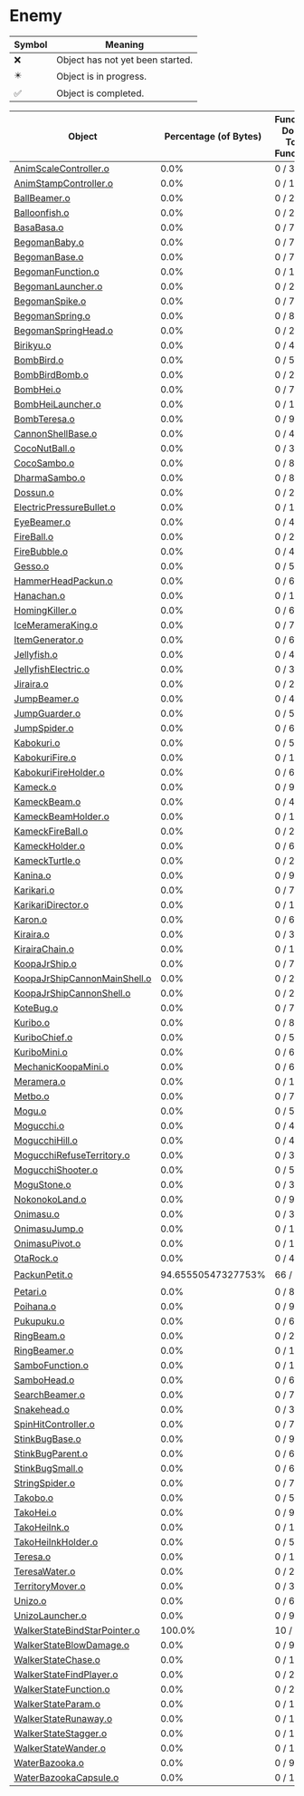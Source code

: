 # Enemy
| Symbol | Meaning 
| ------------- | ------------- 
| :x: | Object has not yet been started. 
| :eight_pointed_black_star: | Object is in progress. 
| :white_check_mark: | Object is completed. 


| Object | Percentage (of Bytes) | Functions Done / Total Functions | Percentage (Functions) | Status 
| ------------- | ------------- | ------------- | ------------- | ------------- 
| [AnimScaleController.o](https://github.com/shibbo/Petari/blob/master/docs/lib/Enemy/AnimScaleController.md) | 0.0% | 0 / 31 | 0.0% | :x: 
| [AnimStampController.o](https://github.com/shibbo/Petari/blob/master/docs/lib/Enemy/AnimStampController.md) | 0.0% | 0 / 11 | 0.0% | :x: 
| [BallBeamer.o](https://github.com/shibbo/Petari/blob/master/docs/lib/Enemy/BallBeamer.md) | 0.0% | 0 / 25 | 0.0% | :x: 
| [Balloonfish.o](https://github.com/shibbo/Petari/blob/master/docs/lib/Enemy/Balloonfish.md) | 0.0% | 0 / 24 | 0.0% | :x: 
| [BasaBasa.o](https://github.com/shibbo/Petari/blob/master/docs/lib/Enemy/BasaBasa.md) | 0.0% | 0 / 77 | 0.0% | :x: 
| [BegomanBaby.o](https://github.com/shibbo/Petari/blob/master/docs/lib/Enemy/BegomanBaby.md) | 0.0% | 0 / 76 | 0.0% | :x: 
| [BegomanBase.o](https://github.com/shibbo/Petari/blob/master/docs/lib/Enemy/BegomanBase.md) | 0.0% | 0 / 79 | 0.0% | :x: 
| [BegomanFunction.o](https://github.com/shibbo/Petari/blob/master/docs/lib/Enemy/BegomanFunction.md) | 0.0% | 0 / 1 | 0.0% | :x: 
| [BegomanLauncher.o](https://github.com/shibbo/Petari/blob/master/docs/lib/Enemy/BegomanLauncher.md) | 0.0% | 0 / 26 | 0.0% | :x: 
| [BegomanSpike.o](https://github.com/shibbo/Petari/blob/master/docs/lib/Enemy/BegomanSpike.md) | 0.0% | 0 / 78 | 0.0% | :x: 
| [BegomanSpring.o](https://github.com/shibbo/Petari/blob/master/docs/lib/Enemy/BegomanSpring.md) | 0.0% | 0 / 83 | 0.0% | :x: 
| [BegomanSpringHead.o](https://github.com/shibbo/Petari/blob/master/docs/lib/Enemy/BegomanSpringHead.md) | 0.0% | 0 / 27 | 0.0% | :x: 
| [Birikyu.o](https://github.com/shibbo/Petari/blob/master/docs/lib/Enemy/Birikyu.md) | 0.0% | 0 / 42 | 0.0% | :x: 
| [BombBird.o](https://github.com/shibbo/Petari/blob/master/docs/lib/Enemy/BombBird.md) | 0.0% | 0 / 54 | 0.0% | :x: 
| [BombBirdBomb.o](https://github.com/shibbo/Petari/blob/master/docs/lib/Enemy/BombBirdBomb.md) | 0.0% | 0 / 21 | 0.0% | :x: 
| [BombHei.o](https://github.com/shibbo/Petari/blob/master/docs/lib/Enemy/BombHei.md) | 0.0% | 0 / 70 | 0.0% | :x: 
| [BombHeiLauncher.o](https://github.com/shibbo/Petari/blob/master/docs/lib/Enemy/BombHeiLauncher.md) | 0.0% | 0 / 19 | 0.0% | :x: 
| [BombTeresa.o](https://github.com/shibbo/Petari/blob/master/docs/lib/Enemy/BombTeresa.md) | 0.0% | 0 / 93 | 0.0% | :x: 
| [CannonShellBase.o](https://github.com/shibbo/Petari/blob/master/docs/lib/Enemy/CannonShellBase.md) | 0.0% | 0 / 4 | 0.0% | :x: 
| [CocoNutBall.o](https://github.com/shibbo/Petari/blob/master/docs/lib/Enemy/CocoNutBall.md) | 0.0% | 0 / 39 | 0.0% | :x: 
| [CocoSambo.o](https://github.com/shibbo/Petari/blob/master/docs/lib/Enemy/CocoSambo.md) | 0.0% | 0 / 87 | 0.0% | :x: 
| [DharmaSambo.o](https://github.com/shibbo/Petari/blob/master/docs/lib/Enemy/DharmaSambo.md) | 0.0% | 0 / 88 | 0.0% | :x: 
| [Dossun.o](https://github.com/shibbo/Petari/blob/master/docs/lib/Enemy/Dossun.md) | 0.0% | 0 / 26 | 0.0% | :x: 
| [ElectricPressureBullet.o](https://github.com/shibbo/Petari/blob/master/docs/lib/Enemy/ElectricPressureBullet.md) | 0.0% | 0 / 11 | 0.0% | :x: 
| [EyeBeamer.o](https://github.com/shibbo/Petari/blob/master/docs/lib/Enemy/EyeBeamer.md) | 0.0% | 0 / 46 | 0.0% | :x: 
| [FireBall.o](https://github.com/shibbo/Petari/blob/master/docs/lib/Enemy/FireBall.md) | 0.0% | 0 / 20 | 0.0% | :x: 
| [FireBubble.o](https://github.com/shibbo/Petari/blob/master/docs/lib/Enemy/FireBubble.md) | 0.0% | 0 / 42 | 0.0% | :x: 
| [Gesso.o](https://github.com/shibbo/Petari/blob/master/docs/lib/Enemy/Gesso.md) | 0.0% | 0 / 58 | 0.0% | :x: 
| [HammerHeadPackun.o](https://github.com/shibbo/Petari/blob/master/docs/lib/Enemy/HammerHeadPackun.md) | 0.0% | 0 / 61 | 0.0% | :x: 
| [Hanachan.o](https://github.com/shibbo/Petari/blob/master/docs/lib/Enemy/Hanachan.md) | 0.0% | 0 / 126 | 0.0% | :x: 
| [HomingKiller.o](https://github.com/shibbo/Petari/blob/master/docs/lib/Enemy/HomingKiller.md) | 0.0% | 0 / 69 | 0.0% | :x: 
| [IceMerameraKing.o](https://github.com/shibbo/Petari/blob/master/docs/lib/Enemy/IceMerameraKing.md) | 0.0% | 0 / 78 | 0.0% | :x: 
| [ItemGenerator.o](https://github.com/shibbo/Petari/blob/master/docs/lib/Enemy/ItemGenerator.md) | 0.0% | 0 / 6 | 0.0% | :x: 
| [Jellyfish.o](https://github.com/shibbo/Petari/blob/master/docs/lib/Enemy/Jellyfish.md) | 0.0% | 0 / 44 | 0.0% | :x: 
| [JellyfishElectric.o](https://github.com/shibbo/Petari/blob/master/docs/lib/Enemy/JellyfishElectric.md) | 0.0% | 0 / 38 | 0.0% | :x: 
| [Jiraira.o](https://github.com/shibbo/Petari/blob/master/docs/lib/Enemy/Jiraira.md) | 0.0% | 0 / 27 | 0.0% | :x: 
| [JumpBeamer.o](https://github.com/shibbo/Petari/blob/master/docs/lib/Enemy/JumpBeamer.md) | 0.0% | 0 / 48 | 0.0% | :x: 
| [JumpGuarder.o](https://github.com/shibbo/Petari/blob/master/docs/lib/Enemy/JumpGuarder.md) | 0.0% | 0 / 56 | 0.0% | :x: 
| [JumpSpider.o](https://github.com/shibbo/Petari/blob/master/docs/lib/Enemy/JumpSpider.md) | 0.0% | 0 / 60 | 0.0% | :x: 
| [Kabokuri.o](https://github.com/shibbo/Petari/blob/master/docs/lib/Enemy/Kabokuri.md) | 0.0% | 0 / 51 | 0.0% | :x: 
| [KabokuriFire.o](https://github.com/shibbo/Petari/blob/master/docs/lib/Enemy/KabokuriFire.md) | 0.0% | 0 / 12 | 0.0% | :x: 
| [KabokuriFireHolder.o](https://github.com/shibbo/Petari/blob/master/docs/lib/Enemy/KabokuriFireHolder.md) | 0.0% | 0 / 6 | 0.0% | :x: 
| [Kameck.o](https://github.com/shibbo/Petari/blob/master/docs/lib/Enemy/Kameck.md) | 0.0% | 0 / 95 | 0.0% | :x: 
| [KameckBeam.o](https://github.com/shibbo/Petari/blob/master/docs/lib/Enemy/KameckBeam.md) | 0.0% | 0 / 43 | 0.0% | :x: 
| [KameckBeamHolder.o](https://github.com/shibbo/Petari/blob/master/docs/lib/Enemy/KameckBeamHolder.md) | 0.0% | 0 / 16 | 0.0% | :x: 
| [KameckFireBall.o](https://github.com/shibbo/Petari/blob/master/docs/lib/Enemy/KameckFireBall.md) | 0.0% | 0 / 20 | 0.0% | :x: 
| [KameckHolder.o](https://github.com/shibbo/Petari/blob/master/docs/lib/Enemy/KameckHolder.md) | 0.0% | 0 / 6 | 0.0% | :x: 
| [KameckTurtle.o](https://github.com/shibbo/Petari/blob/master/docs/lib/Enemy/KameckTurtle.md) | 0.0% | 0 / 21 | 0.0% | :x: 
| [Kanina.o](https://github.com/shibbo/Petari/blob/master/docs/lib/Enemy/Kanina.md) | 0.0% | 0 / 99 | 0.0% | :x: 
| [Karikari.o](https://github.com/shibbo/Petari/blob/master/docs/lib/Enemy/Karikari.md) | 0.0% | 0 / 77 | 0.0% | :x: 
| [KarikariDirector.o](https://github.com/shibbo/Petari/blob/master/docs/lib/Enemy/KarikariDirector.md) | 0.0% | 0 / 14 | 0.0% | :x: 
| [Karon.o](https://github.com/shibbo/Petari/blob/master/docs/lib/Enemy/Karon.md) | 0.0% | 0 / 62 | 0.0% | :x: 
| [Kiraira.o](https://github.com/shibbo/Petari/blob/master/docs/lib/Enemy/Kiraira.md) | 0.0% | 0 / 37 | 0.0% | :x: 
| [KirairaChain.o](https://github.com/shibbo/Petari/blob/master/docs/lib/Enemy/KirairaChain.md) | 0.0% | 0 / 12 | 0.0% | :x: 
| [KoopaJrShip.o](https://github.com/shibbo/Petari/blob/master/docs/lib/Enemy/KoopaJrShip.md) | 0.0% | 0 / 72 | 0.0% | :x: 
| [KoopaJrShipCannonMainShell.o](https://github.com/shibbo/Petari/blob/master/docs/lib/Enemy/KoopaJrShipCannonMainShell.md) | 0.0% | 0 / 20 | 0.0% | :x: 
| [KoopaJrShipCannonShell.o](https://github.com/shibbo/Petari/blob/master/docs/lib/Enemy/KoopaJrShipCannonShell.md) | 0.0% | 0 / 29 | 0.0% | :x: 
| [KoteBug.o](https://github.com/shibbo/Petari/blob/master/docs/lib/Enemy/KoteBug.md) | 0.0% | 0 / 70 | 0.0% | :x: 
| [Kuribo.o](https://github.com/shibbo/Petari/blob/master/docs/lib/Enemy/Kuribo.md) | 0.0% | 0 / 89 | 0.0% | :x: 
| [KuriboChief.o](https://github.com/shibbo/Petari/blob/master/docs/lib/Enemy/KuriboChief.md) | 0.0% | 0 / 51 | 0.0% | :x: 
| [KuriboMini.o](https://github.com/shibbo/Petari/blob/master/docs/lib/Enemy/KuriboMini.md) | 0.0% | 0 / 61 | 0.0% | :x: 
| [MechanicKoopaMini.o](https://github.com/shibbo/Petari/blob/master/docs/lib/Enemy/MechanicKoopaMini.md) | 0.0% | 0 / 64 | 0.0% | :x: 
| [Meramera.o](https://github.com/shibbo/Petari/blob/master/docs/lib/Enemy/Meramera.md) | 0.0% | 0 / 134 | 0.0% | :x: 
| [Metbo.o](https://github.com/shibbo/Petari/blob/master/docs/lib/Enemy/Metbo.md) | 0.0% | 0 / 72 | 0.0% | :x: 
| [Mogu.o](https://github.com/shibbo/Petari/blob/master/docs/lib/Enemy/Mogu.md) | 0.0% | 0 / 50 | 0.0% | :x: 
| [Mogucchi.o](https://github.com/shibbo/Petari/blob/master/docs/lib/Enemy/Mogucchi.md) | 0.0% | 0 / 42 | 0.0% | :x: 
| [MogucchiHill.o](https://github.com/shibbo/Petari/blob/master/docs/lib/Enemy/MogucchiHill.md) | 0.0% | 0 / 47 | 0.0% | :x: 
| [MogucchiRefuseTerritory.o](https://github.com/shibbo/Petari/blob/master/docs/lib/Enemy/MogucchiRefuseTerritory.md) | 0.0% | 0 / 3 | 0.0% | :x: 
| [MogucchiShooter.o](https://github.com/shibbo/Petari/blob/master/docs/lib/Enemy/MogucchiShooter.md) | 0.0% | 0 / 52 | 0.0% | :x: 
| [MoguStone.o](https://github.com/shibbo/Petari/blob/master/docs/lib/Enemy/MoguStone.md) | 0.0% | 0 / 31 | 0.0% | :x: 
| [NokonokoLand.o](https://github.com/shibbo/Petari/blob/master/docs/lib/Enemy/NokonokoLand.md) | 0.0% | 0 / 94 | 0.0% | :x: 
| [Onimasu.o](https://github.com/shibbo/Petari/blob/master/docs/lib/Enemy/Onimasu.md) | 0.0% | 0 / 32 | 0.0% | :x: 
| [OnimasuJump.o](https://github.com/shibbo/Petari/blob/master/docs/lib/Enemy/OnimasuJump.md) | 0.0% | 0 / 13 | 0.0% | :x: 
| [OnimasuPivot.o](https://github.com/shibbo/Petari/blob/master/docs/lib/Enemy/OnimasuPivot.md) | 0.0% | 0 / 11 | 0.0% | :x: 
| [OtaRock.o](https://github.com/shibbo/Petari/blob/master/docs/lib/Enemy/OtaRock.md) | 0.0% | 0 / 43 | 0.0% | :x: 
| [PackunPetit.o](https://github.com/shibbo/Petari/blob/master/docs/lib/Enemy/PackunPetit.md) | 94.65550547327753% | 66 / 67 | 98.50746268656717% | :eight_pointed_black_star: 
| [Petari.o](https://github.com/shibbo/Petari/blob/master/docs/lib/Enemy/Petari.md) | 0.0% | 0 / 82 | 0.0% | :x: 
| [Poihana.o](https://github.com/shibbo/Petari/blob/master/docs/lib/Enemy/Poihana.md) | 0.0% | 0 / 95 | 0.0% | :x: 
| [Pukupuku.o](https://github.com/shibbo/Petari/blob/master/docs/lib/Enemy/Pukupuku.md) | 0.0% | 0 / 60 | 0.0% | :x: 
| [RingBeam.o](https://github.com/shibbo/Petari/blob/master/docs/lib/Enemy/RingBeam.md) | 0.0% | 0 / 23 | 0.0% | :x: 
| [RingBeamer.o](https://github.com/shibbo/Petari/blob/master/docs/lib/Enemy/RingBeamer.md) | 0.0% | 0 / 19 | 0.0% | :x: 
| [SamboFunction.o](https://github.com/shibbo/Petari/blob/master/docs/lib/Enemy/SamboFunction.md) | 0.0% | 0 / 1 | 0.0% | :x: 
| [SamboHead.o](https://github.com/shibbo/Petari/blob/master/docs/lib/Enemy/SamboHead.md) | 0.0% | 0 / 63 | 0.0% | :x: 
| [SearchBeamer.o](https://github.com/shibbo/Petari/blob/master/docs/lib/Enemy/SearchBeamer.md) | 0.0% | 0 / 71 | 0.0% | :x: 
| [Snakehead.o](https://github.com/shibbo/Petari/blob/master/docs/lib/Enemy/Snakehead.md) | 0.0% | 0 / 34 | 0.0% | :x: 
| [SpinHitController.o](https://github.com/shibbo/Petari/blob/master/docs/lib/Enemy/SpinHitController.md) | 0.0% | 0 / 7 | 0.0% | :x: 
| [StinkBugBase.o](https://github.com/shibbo/Petari/blob/master/docs/lib/Enemy/StinkBugBase.md) | 0.0% | 0 / 9 | 0.0% | :x: 
| [StinkBugParent.o](https://github.com/shibbo/Petari/blob/master/docs/lib/Enemy/StinkBugParent.md) | 0.0% | 0 / 63 | 0.0% | :x: 
| [StinkBugSmall.o](https://github.com/shibbo/Petari/blob/master/docs/lib/Enemy/StinkBugSmall.md) | 0.0% | 0 / 62 | 0.0% | :x: 
| [StringSpider.o](https://github.com/shibbo/Petari/blob/master/docs/lib/Enemy/StringSpider.md) | 0.0% | 0 / 74 | 0.0% | :x: 
| [Takobo.o](https://github.com/shibbo/Petari/blob/master/docs/lib/Enemy/Takobo.md) | 0.0% | 0 / 52 | 0.0% | :x: 
| [TakoHei.o](https://github.com/shibbo/Petari/blob/master/docs/lib/Enemy/TakoHei.md) | 0.0% | 0 / 96 | 0.0% | :x: 
| [TakoHeiInk.o](https://github.com/shibbo/Petari/blob/master/docs/lib/Enemy/TakoHeiInk.md) | 0.0% | 0 / 11 | 0.0% | :x: 
| [TakoHeiInkHolder.o](https://github.com/shibbo/Petari/blob/master/docs/lib/Enemy/TakoHeiInkHolder.md) | 0.0% | 0 / 5 | 0.0% | :x: 
| [Teresa.o](https://github.com/shibbo/Petari/blob/master/docs/lib/Enemy/Teresa.md) | 0.0% | 0 / 119 | 0.0% | :x: 
| [TeresaWater.o](https://github.com/shibbo/Petari/blob/master/docs/lib/Enemy/TeresaWater.md) | 0.0% | 0 / 22 | 0.0% | :x: 
| [TerritoryMover.o](https://github.com/shibbo/Petari/blob/master/docs/lib/Enemy/TerritoryMover.md) | 0.0% | 0 / 3 | 0.0% | :x: 
| [Unizo.o](https://github.com/shibbo/Petari/blob/master/docs/lib/Enemy/Unizo.md) | 0.0% | 0 / 65 | 0.0% | :x: 
| [UnizoLauncher.o](https://github.com/shibbo/Petari/blob/master/docs/lib/Enemy/UnizoLauncher.md) | 0.0% | 0 / 9 | 0.0% | :x: 
| [WalkerStateBindStarPointer.o](https://github.com/shibbo/Petari/blob/master/docs/lib/Enemy/WalkerStateBindStarPointer.md) | 100.0% | 10 / 10 | 100.0% | :white_check_mark: 
| [WalkerStateBlowDamage.o](https://github.com/shibbo/Petari/blob/master/docs/lib/Enemy/WalkerStateBlowDamage.md) | 0.0% | 0 / 9 | 0.0% | :x: 
| [WalkerStateChase.o](https://github.com/shibbo/Petari/blob/master/docs/lib/Enemy/WalkerStateChase.md) | 0.0% | 0 / 12 | 0.0% | :x: 
| [WalkerStateFindPlayer.o](https://github.com/shibbo/Petari/blob/master/docs/lib/Enemy/WalkerStateFindPlayer.md) | 0.0% | 0 / 20 | 0.0% | :x: 
| [WalkerStateFunction.o](https://github.com/shibbo/Petari/blob/master/docs/lib/Enemy/WalkerStateFunction.md) | 0.0% | 0 / 2 | 0.0% | :x: 
| [WalkerStateParam.o](https://github.com/shibbo/Petari/blob/master/docs/lib/Enemy/WalkerStateParam.md) | 0.0% | 0 / 1 | 0.0% | :x: 
| [WalkerStateRunaway.o](https://github.com/shibbo/Petari/blob/master/docs/lib/Enemy/WalkerStateRunaway.md) | 0.0% | 0 / 18 | 0.0% | :x: 
| [WalkerStateStagger.o](https://github.com/shibbo/Petari/blob/master/docs/lib/Enemy/WalkerStateStagger.md) | 0.0% | 0 / 19 | 0.0% | :x: 
| [WalkerStateWander.o](https://github.com/shibbo/Petari/blob/master/docs/lib/Enemy/WalkerStateWander.md) | 0.0% | 0 / 13 | 0.0% | :x: 
| [WaterBazooka.o](https://github.com/shibbo/Petari/blob/master/docs/lib/Enemy/WaterBazooka.md) | 0.0% | 0 / 93 | 0.0% | :x: 
| [WaterBazookaCapsule.o](https://github.com/shibbo/Petari/blob/master/docs/lib/Enemy/WaterBazookaCapsule.md) | 0.0% | 0 / 18 | 0.0% | :x: 

